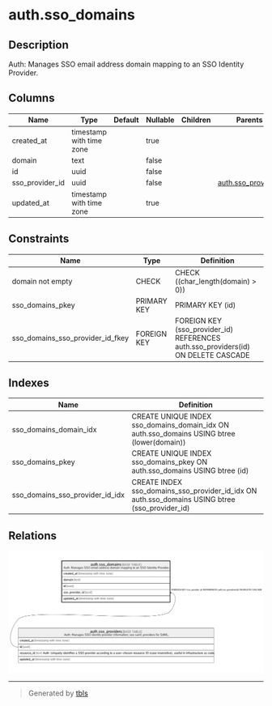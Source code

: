 # auth.sso_domains

## Description

Auth: Manages SSO email address domain mapping to an SSO Identity Provider.

## Columns

| Name | Type | Default | Nullable | Children | Parents | Comment |
| ---- | ---- | ------- | -------- | -------- | ------- | ------- |
| created_at | timestamp with time zone |  | true |  |  |  |
| domain | text |  | false |  |  |  |
| id | uuid |  | false |  |  |  |
| sso_provider_id | uuid |  | false |  | [auth.sso_providers](auth.sso_providers.md) |  |
| updated_at | timestamp with time zone |  | true |  |  |  |

## Constraints

| Name | Type | Definition |
| ---- | ---- | ---------- |
| domain not empty | CHECK | CHECK ((char_length(domain) > 0)) |
| sso_domains_pkey | PRIMARY KEY | PRIMARY KEY (id) |
| sso_domains_sso_provider_id_fkey | FOREIGN KEY | FOREIGN KEY (sso_provider_id) REFERENCES auth.sso_providers(id) ON DELETE CASCADE |

## Indexes

| Name | Definition |
| ---- | ---------- |
| sso_domains_domain_idx | CREATE UNIQUE INDEX sso_domains_domain_idx ON auth.sso_domains USING btree (lower(domain)) |
| sso_domains_pkey | CREATE UNIQUE INDEX sso_domains_pkey ON auth.sso_domains USING btree (id) |
| sso_domains_sso_provider_id_idx | CREATE INDEX sso_domains_sso_provider_id_idx ON auth.sso_domains USING btree (sso_provider_id) |

## Relations

![er](auth.sso_domains.png)

---

> Generated by [tbls](https://github.com/k1LoW/tbls)
